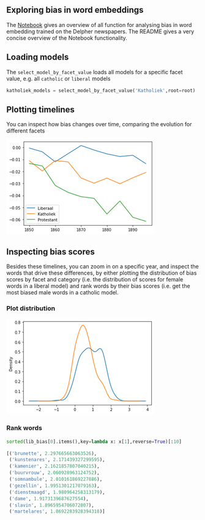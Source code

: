 ## Exploring bias in word embeddings

The [Notebook](./Explore_bias.ipynb) gives an overview of all function for analysing bias in word embedding trained on the Delpher newspapers. The README gives a very concise overview of the Notebook functionality.

## Loading models

The `select_model_by_facet_value` loads all models for a specific facet value, e.g. all `catholic` or `liberal` models

```python
katholiek_models = select_model_by_facet_value('Katholiek',root=root)
```

## Plotting timelines

You can inspect how bias changes over time, comparing the evolution for different facets


![Bias over time](./img/bias_fig1.png)


## Inspecting bias scores

Besides these timelines, you can zoom in on a specific year, and inspect the words that drive these differences, by either plotting the distribution of bias scores by facet and category (i.e. the distribution of scores for female words in a liberal model) and rank words by their bias scores (i.e. get the most biased male words in a catholic model.

### Plot distribution 

![Bias over time](./img/bias_fig2.png)


### Rank words
```python
sorted(lib_bias[0].items(),key=lambda x: x[1],reverse=True)[:10]
```

```python
[('brunette', 2.297665663063526),
 ('kunstenares', 2.171439327299595),
 ('kamenier', 2.1621857807040215),
 ('buurvrouw', 2.060928963124752),
 ('somnambule', 2.010161869227886),
 ('gezellin', 1.9951301217079163),
 ('dienstmaagd', 1.980964258313179),
 ('dame', 1.9173139687627554),
 ('slavin', 1.8965954706072807),
 ('martelares', 1.8692283928394318)]
```